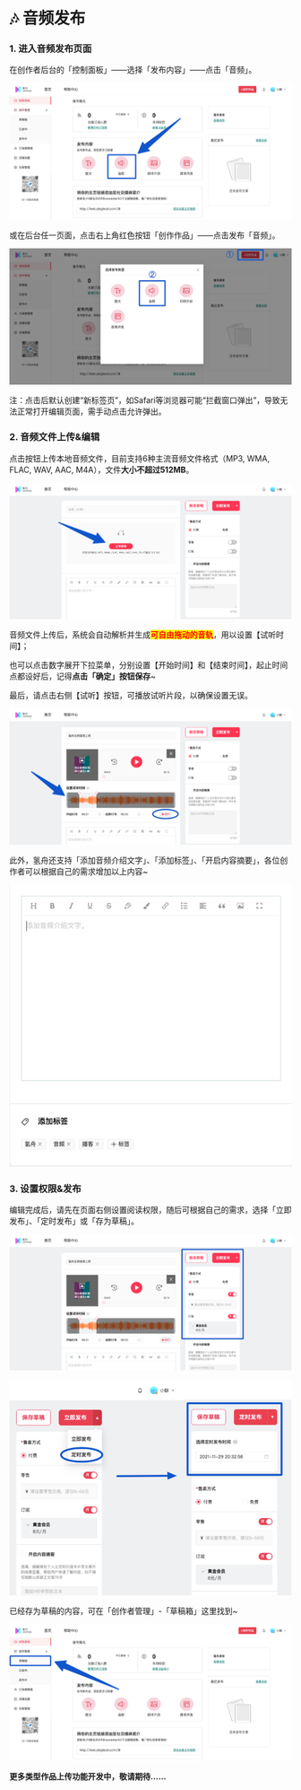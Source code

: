 # 🎶 音频发布

### 1. 进入音频发布页面

在创作者后台的「控制面板」——选择「发布内容」——点击「音频」。

![](../.gitbook/assets/7音频01.png)

或在后台任一页面，点击右上角红色按钮「创作作品」——点击发布「音频」。

![](../.gitbook/assets/7音频02.png)

注：点击后默认创建“新标签页”，如Safari等浏览器可能“拦截窗口弹出”，导致无法正常打开编辑页面，需手动点击允许弹出。

### **2. 音频文件上传&编辑**

点击按钮上传本地音频文件，目前支持6种主流音频文件格式（MP3, WMA, FLAC, WAV, AAC, M4A），文件**大小不超过512MB**。

![](../.gitbook/assets/7音频03.png)

音频文件上传后，系统会自动解析并生成<mark style="color:red;">**可自由拖动的音轨**</mark>，用以设置【试听时间】；

也可以点击数字展开下拉菜单，分别设置【开始时间】和【结束时间】，起止时间点都设好后，记得**点击「确定」按钮保存**\~

最后，请点击右侧【试听】按钮，可播放试听片段，以确保设置无误。

![](../.gitbook/assets/7音频04.png)

此外，氢舟还支持「添加音频介绍文字」、「添加标签」、「开启内容摘要」，各位创作者可以根据自己的需求增加以上内容\~

![](../.gitbook/assets/7音频05.png)

### **3. 设置权限&发布**

编辑完成后，请先在页面右侧设置阅读权限，随后可根据自己的需求，选择「立即发布」、「定时发布」或「存为草稿」。

![立即发布](../.gitbook/assets/7音频06.png)

![定时发布](../.gitbook/assets/7音频07.jpg)

已经存为草稿的内容，可在「创作者管理」-「草稿箱」这里找到\~

![](../.gitbook/assets/3创作02草稿箱.png)

**更多类型作品上传功能开发中，敬请期待……**
